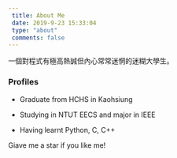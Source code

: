 ```yaml
---
 title: About Me
 date: 2019-9-23 15:33:04
 type: "about"
 comments: false
---
```


一個對程式有極高熱誠但內心常常迷惘的迷糊大學生。

### Profiles

- Graduate from HCHS in Kaohsiung

- Studying in NTUT EECS and major in IEEE

- Having learnt Python, C, C++

Giave me a star if you like me!
